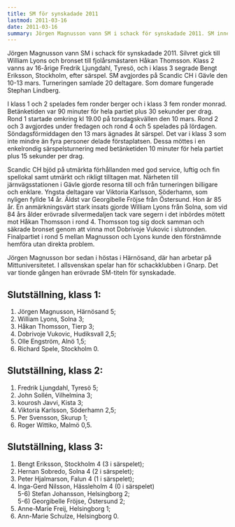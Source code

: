```yaml
---
title: SM för synskadade 2011 
lastmod: 2011-03-16
date: 2011-03-16
summary: Jörgen Magnusson vann SM i schack för synskadade 2011. SM innehöll spelare från 14 till 85 år och avgjordes i Gävle den 10-13 mars. Resultat och information från SM 2011
---
```


Jörgen Magnusson vann SM i schack för synskadade 2011. Silvret gick till William Lyons och bronset till fjolårsmästaren Håkan Thomsson. Klass 2 vanns av 16-årige Fredrik Ljungdahl, Tyresö, och i klass 3 segrade Bengt Eriksson, Stockholm, efter särspel. SM avgjordes på Scandic CH i Gävle den 10-13 mars. Turneringen samlade 20 deltagare. Som domare fungerade Stephan Lindberg.

I klass 1 och 2 spelades fem ronder berger och i klass 3 fem ronder monrad. Betänketiden var 90 minuter för hela partiet plus 30 sekunder per drag. Rond 1 startade omkring kl 19.00 på torsdagskvällen den 10 mars. Rond 2 och 3 avgjordes under fredagen och rond 4 och 5 spelades på lördagen. Söndagsförmiddagen den 13 mars ägnades åt särspel. Det var i klass 3 som inte mindre än fyra personer delade förstaplatsen. Dessa möttes i en enkelrondig särspelsturnering med betänketiden 10 minuter för hela partiet plus 15 sekunder per drag.

Scandic CH bjöd på utmärkta förhållanden med god service, luftig och fin spellokal samt utmärkt och rikligt tilltagen mat. Närheten till järnvägsstationen i Gävle gjorde resorna till och från turneringen billigare och enklare. Yngsta deltagare var Viktoria Karlsson, Söderhamn, som nyligen fyllde 14 år. Äldst var Georgibelle Fröjse från Östersund. Hon är 85 år. En anmärkningsvärt stark insats gjorde William Lyons från Solna, som vid 84 års ålder erövrade silvermedaljen tack vare segern i det inbördes mötett mot Håkan Thomsson i rond 4. Thomsson tog sig dock samman och säkrade bronset genom att vinna mot Dobrivoje Vukovic i slutronden. Finalpartiet i rond 5 mellan Magnusson och Lyons kunde den förstnämnde hemföra utan direkta problem.

Jörgen Magnusson bor sedan i höstas i Härnösand, där han arbetar på Mittuniversitetet. I allsvenskan spelar han för schackklubben i Gnarp. Det var tionde gången han erövrade SM-titeln för synskadade.

Slutställning, klass 1:
----------

1) Jörgen Magnusson, Härnösand 5;  
2) William Lyons, Solna 3;  
3) Håkan Thomsson, Tierp 3;  
4) Dobrivoje Vukovic, Hudiksvall 2,5;  
5) Olle Engström, Alnö 1,5;  
6) Richard Spele, Stockholm 0.

Slutställning, klass 2:
----------

1) Fredrik Ljungdahl, Tyresö 5;  
2) John Sollén, Vilhelmina 3;  
3) kourosh Javvi, Kista 3;  
4) Viktoria Karlsson, Söderhamn 2,5;  
5) Per Svensson, Skurup 1;  
6) Roger Wittiko, Malmö 0,5.

Slutställning, klass 3:
----------

1) Bengt Eriksson, Stockholm 4 (3 i särspelet);  
2) Hernan Sobredo, Solna 4 (2 i särspelet);  
3) Peter Hjalmarson, Falun 4 (1 i särspelet);  
4) Inga-Gerd Nilsson, Hässleholm 4 (0 i särspelet)  
5-6) Stefan Johansson, Helsingborg 2;  
5-6) Georgibelle Fröjse, Östersund 2;  
7) Anne-Marie Freij, Helsingborg 1;  
8) Ann-Marie Schulze, Helsingborg 0.